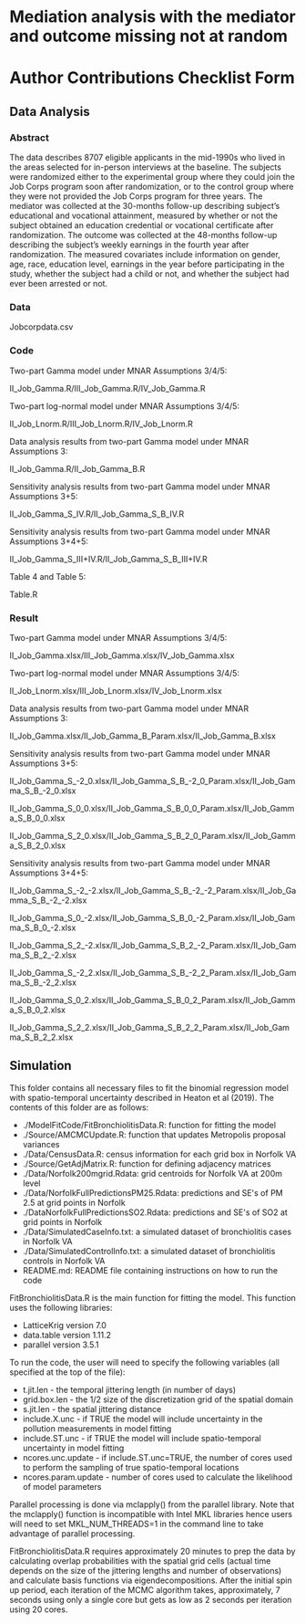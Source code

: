 # Mediation analysis with the mediator and outcome missing not at random

# Author Contributions Checklist Form

## Data Analysis

### Abstract 

The data describes 8707 eligible applicants in the mid-1990s who lived in the areas selected for in-person interviews at the baseline. The subjects were randomized either to the experimental group where they could join the Job Corps program soon after randomization, or to the control group where they were not provided the Job Corps program for three years. The mediator was collected at the 30-months follow-up describing subject’s educational and vocational attainment, measured by whether or not the subject obtained an education credential or vocational certificate after randomization. The outcome was collected at the 48-months follow-up describing the subject’s weekly earnings in the fourth year after randomization. The measured covariates include information on gender, age, race, education level, earnings in the year before participating in the study, whether the subject had a child or not, and whether the subject had ever been arrested or not.

### Data

Jobcorpdata.csv

### Code

Two-part Gamma model under MNAR Assumptions 3/4/5:

II_Job_Gamma.R/III_Job_Gamma.R/IV_Job_Gamma.R 

Two-part log-normal model under MNAR Assumptions 3/4/5:

II_Job_Lnorm.R/III_Job_Lnorm.R/IV_Job_Lnorm.R 

Data analysis results from two-part Gamma model under MNAR Assumptions 3:

II_Job_Gamma.R/II_Job_Gamma_B.R

Sensitivity analysis results from two-part Gamma model under MNAR Assumptions 3+5:

II_Job_Gamma_S_IV.R/II_Job_Gamma_S_B_IV.R

Sensitivity analysis results from two-part Gamma model under MNAR Assumptions 3+4+5:

II_Job_Gamma_S_III+IV.R/II_Job_Gamma_S_B_III+IV.R

Table 4 and Table 5:

Table.R

### Result

Two-part Gamma model under MNAR Assumptions 3/4/5:

II_Job_Gamma.xlsx/III_Job_Gamma.xlsx/IV_Job_Gamma.xlsx

Two-part log-normal model under MNAR Assumptions 3/4/5:

II_Job_Lnorm.xlsx/III_Job_Lnorm.xlsx/IV_Job_Lnorm.xlsx

Data analysis results from two-part Gamma model under MNAR Assumptions 3:

II_Job_Gamma.xlsx/II_Job_Gamma_B_Param.xlsx/II_Job_Gamma_B.xlsx

Sensitivity analysis results from two-part Gamma model under MNAR Assumptions 3+5:

II_Job_Gamma_S_-2_0.xlsx/II_Job_Gamma_S_B_-2_0_Param.xlsx/II_Job_Gamma_S_B_-2_0.xlsx

II_Job_Gamma_S_0_0.xlsx/II_Job_Gamma_S_B_0_0_Param.xlsx/II_Job_Gamma_S_B_0_0.xlsx

II_Job_Gamma_S_2_0.xlsx/II_Job_Gamma_S_B_2_0_Param.xlsx/II_Job_Gamma_S_B_2_0.xlsx 

Sensitivity analysis results from two-part Gamma model under MNAR Assumptions 3+4+5: 

II_Job_Gamma_S_-2_-2.xlsx/II_Job_Gamma_S_B_-2_-2_Param.xlsx/II_Job_Gamma_S_B_-2_-2.xlsx

II_Job_Gamma_S_0_-2.xlsx/II_Job_Gamma_S_B_0_-2_Param.xlsx/II_Job_Gamma_S_B_0_-2.xlsx

II_Job_Gamma_S_2_-2.xlsx/II_Job_Gamma_S_B_2_-2_Param.xlsx/II_Job_Gamma_S_B_2_-2.xlsx

II_Job_Gamma_S_-2_2.xlsx/II_Job_Gamma_S_B_-2_2_Param.xlsx/II_Job_Gamma_S_B_-2_2.xlsx

II_Job_Gamma_S_0_2.xlsx/II_Job_Gamma_S_B_0_2_Param.xlsx/II_Job_Gamma_S_B_0_2.xlsx

II_Job_Gamma_S_2_2.xlsx/II_Job_Gamma_S_B_2_2_Param.xlsx/II_Job_Gamma_S_B_2_2.xlsx


## Simulation

This folder contains all necessary files to fit the binomial regression model with spatio-temporal uncertainty described in Heaton et al (2019).  The contents of this folder are as follows:

* ./ModelFitCode/FitBronchiolitisData.R: function for fitting the model
* ./Source/AMCMCUpdate.R: function that updates Metropolis proposal variances
* ./Data/CensusData.R: census information for each grid box in Norfolk VA
* ./Source/GetAdjMatrix.R: function for defining adjacency matrices
* ./Data/Norfolk200mgrid.Rdata: grid centroids for Norfolk VA at 200m level
* ./Data/NorfolkFullPredictionsPM25.Rdata: predictions and SE's of PM 2.5 at grid points in Norfolk
* ./DataNorfolkFullPredictionsSO2.Rdata: predictions and SE's of SO2 at grid points in Norfolk
* ./Data/SimulatedCaseInfo.txt: a simulated dataset of bronchiolitis cases in Norfolk VA
* ./Data/SimulatedControlInfo.txt: a simulated dataset of bronchiolitis controls in Norfolk VA
* README.md: README file containing instructions on how to run the code

FitBronchiolitisData.R is the main function for fitting the model.  This function uses the following libraries:

* LatticeKrig version 7.0
* data.table version 1.11.2
* parallel version 3.5.1
	
To run the code, the user will need to specify the following variables (all specified at the top of the file):

* t.jit.len - the temporal jittering length (in number of days)
* grid.box.len - the 1/2 size of the discretization grid of the spatial domain
* s.jit.len - the spatial jittering distance
* include.X.unc - if TRUE the model will include uncertainty in the pollution measurements in model fitting
* include.ST.unc - if TRUE the model will include spatio-temporal uncertainty in model fitting
* ncores.unc.update - if include.ST.unc=TRUE, the number of cores used to perform the sampling of true spatio-temporal locations
* ncores.param.update - number of cores used to calculate the likelihood of model parameters

Parallel processing is done via mclapply() from the parallel library.  Note that the mclapply() function is incompatible with Intel MKL libraries hence users will need to set MKL_NUM_THREADS=1 in the command line to take advantage of parallel processing.

FitBronchiolitisData.R requires approximately 20 minutes to prep the data by calculating overlap probabilities with the spatial grid cells (actual time depends on the size of the jittering lengths and number of observations) and calculate basis functions via eigendecompositions. After the initial spin up period, each iteration of the MCMC algorithm takes, approximately, 7 seconds using only a single core but gets as low as 2 seconds per iteration using 20 cores.
